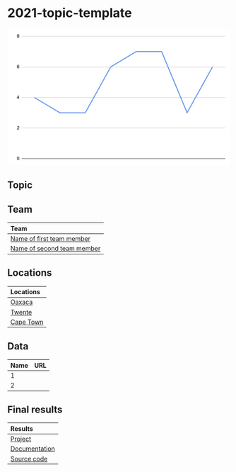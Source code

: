<!-- You should give this document a good title which describes the topic: -->
# 2021-topic-template

<!-- It's always a good idea to start with an image. For example, you could take a screenshot of your work and place it in the images directory of this repository: -->
![Picture of your work](images/screenshot.jpg)

## Topic

<!-- In this section, you can describe the topic you and your team have worked on. You can include images, links and everything else supported by the Markdown syntax. Try to make this section not much longer than three or four paragraphs. -->

## Team

<!-- A brief introduction about your team. Make it playful :) -->

<!-- This section includes a mandatory table that lists the names of all team members and links to their profile pages:  -->
| Team                                                             |
|:-----------------------------------------------------------------|
| [Name of first team member](team/name-of-first-team-member.md)   |
| [Name of second team member](team/name-of-second-team-member.md) |

## Locations

<!-- Start with a description about why these locations are chosen and why they are important for this topic. -->

<!-- This section also includes a mandatory table, this table lists each location and links to their Wikidata items: -->
| Locations                                        |
|:-------------------------------------------------|
| [Oaxaca](https://www.wikidata.org/wiki/Q131429)  |
| [Twente](https://www.wikidata.org/wiki/Q1455944) |
| [Cape Town](https://www.wikidata.org/wiki/Q5465) |

## Data

<!-- TODO: -->
<!-- Do we link to separate pages, one per dataset/data source -->
<!-- Is there one page for all data? And does the table below link to sections,
for example [data source 1](data.md#source1)? -->
<!-- However, if there's always one data.md per topic, do we need this section at all????  -->

| Name     | URL        |
|:---------|:-----------|
| 1        |            |
| 2        |            |

## Final results

<!-- Include a short description about what you've made, your approach, and how you've used the datasets listed above. -->

<!-- In the table below, add links to an online version of your project, and =, if available, to its documentation and source code: -->
| Results
|:------------------------------------------|
| [Project](https://...)                    |
| [Documentation](https://...)              |
| [Source code](https://github.com/.../...) |
